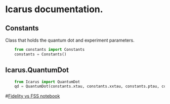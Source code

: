 # Icarus documentation.

## Constants
	
Class that holds the quantum dot and experiment parameters.

```python
	from constants import Constants
	constants = Constants()
```

## Icarus.QuantumDot

```python
	from Icarus import QuantumDot
	qd = QuantumDot(constants.xtau, constants.xxtau, constants.ptau, constants.FSS, constants.crosstau)
```

#[Fidelity vs FSS notebook](http://nbviewer.ipython.org/urls/raw.github.com/eoinmurray/icarus/master/Fidelity%2520verus%2520Fine%2520structure%2520splitting.ipynb)